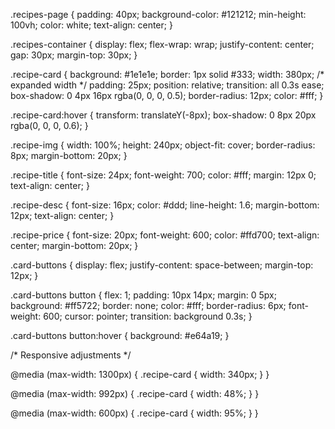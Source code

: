 .recipes-page {
  padding: 40px;
  background-color: #121212;
  min-height: 100vh;
  color: white;
  text-align: center;
}

.recipes-container {
  display: flex;
  flex-wrap: wrap;
  justify-content: center;
  gap: 30px;
  margin-top: 30px;
}

.recipe-card {
  background: #1e1e1e;
  border: 1px solid #333;
  width: 380px;  /* expanded width */
  padding: 25px;
  position: relative;
  transition: all 0.3s ease;
  box-shadow: 0 4px 16px rgba(0, 0, 0, 0.5);
  border-radius: 12px;
  color: #fff;
}

.recipe-card:hover {
  transform: translateY(-8px);
  box-shadow: 0 8px 20px rgba(0, 0, 0, 0.6);
}

.recipe-img {
  width: 100%;
  height: 240px;
  object-fit: cover;
  border-radius: 8px;
  margin-bottom: 20px;
}

.recipe-title {
  font-size: 24px;
  font-weight: 700;
  color: #fff;
  margin: 12px 0;
  text-align: center;
}

.recipe-desc {
  font-size: 16px;
  color: #ddd;
  line-height: 1.6;
  margin-bottom: 12px;
  text-align: center;
}

.recipe-price {
  font-size: 20px;
  font-weight: 600;
  color: #ffd700;
  text-align: center;
  margin-bottom: 20px;
}

.card-buttons {
  display: flex;
  justify-content: space-between;
  margin-top: 12px;
}

.card-buttons button {
  flex: 1;
  padding: 10px 14px;
  margin: 0 5px;
  background: #ff5722;
  border: none;
  color: #fff;
  border-radius: 6px;
  font-weight: 600;
  cursor: pointer;
  transition: background 0.3s;
}

.card-buttons button:hover {
  background: #e64a19;
}

/* Responsive adjustments */

@media (max-width: 1300px) {
  .recipe-card {
    width: 340px;
  }
}

@media (max-width: 992px) {
  .recipe-card {
    width: 48%;
  }
}

@media (max-width: 600px) {
  .recipe-card {
    width: 95%;
  }
}
